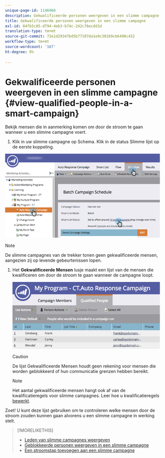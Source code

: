```yaml
---
unique-page-id: 1146966
description: Gekwalificeerde personen weergeven in een slimme campagne - Marketo Docs - Productdocumentatie
title: Gekwalificeerde personen weergeven in een slimme campagne
exl-id: 84fb5c85-d794-4eb3-b74c-242c76ecdd1d
translation-type: tm+mt
source-git-commit: 72e1d29347bd5b77107da1e9c30169cb6490c432
workflow-type: tm+mt
source-wordcount: '167'
ht-degree: 0%

---
```


# Gekwalificeerde personen weergeven in een slimme campagne {#view-qualified-people-in-a-smart-campaign}

Bekijk mensen die in aanmerking komen om door de stroom te gaan wanneer u een slimme campagne voert.

1. Klik in uw slimme campagne op Schema. Klik in de status Slimme lijst op de eerste koppeling.

![](assets/qualifedpeople-hands.png)

>[!NOTE]
>
>De slimme campagnes van de trekker tonen geen gekwalificeerde mensen, aangezien zij op levende gebeurtenissen lopen.

1. Het **Gekwalificeerde Mensen** lusje maakt een lijst van de mensen die kwalificeren om door de stroom te gaan wanneer de campagne loopt.

   ![](assets/qualifiedpeople-tab.png)

   >[!CAUTION]
   >
   >De lijst Gekwalificeerde Mensen houdt geen rekening voor mensen die worden geblokkeerd of hun communicatie grenzen hebben bereikt.

   >[!NOTE]
   >
   >Het aantal gekwalificeerde mensen hangt ook af van de kwalificatieregels voor slimme campagnes. Leer hoe u kwalificatieregels [bewerkt](/help/marketo/product-docs/core-marketo-concepts/smart-campaigns/using-smart-campaigns/edit-qualification-rules-in-a-smart-campaign.md).

Zoet! U kunt deze lijst gebruiken om te controleren welke mensen door de stroom zouden kunnen gaan alvorens u een slimme campagne in werking stelt.

>[!MORELIKETHIS]
>
>* [Leden van slimme campagnes weergeven](/help/marketo/product-docs/core-marketo-concepts/smart-campaigns/smart-campaign-data/view-smart-campaign-members.md)
>* [Geblokkeerde personen weergeven in een slimme campagne](/help/marketo/product-docs/core-marketo-concepts/smart-campaigns/smart-campaign-data/view-blocked-people-in-a-smart-campaign.md)
>* [Een stroomstap toevoegen aan een slimme campagne](/help/marketo/product-docs/core-marketo-concepts/smart-campaigns/flow-actions/add-a-flow-step-to-a-smart-campaign.md)

